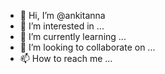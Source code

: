 - 👋 Hi, I’m @ankitanna
- 👀 I’m interested in ...
- 🌱 I’m currently learning ...
- 💞️ I’m looking to collaborate on ...
- 📫 How to reach me ...

<!---
ankitanna/ankitanna is a ✨ special ✨ repository because its `README.md` (this file) appears on your GitHub profile.
You can click the Preview link to take a look at your changes.
--->
